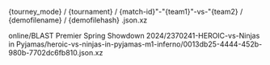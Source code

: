 
{tourney_mode} / {tournament} / {match-id}"-"{team1}"-vs-"{team2} / {demofilename} / {demofilehash} .json.xz


online/BLAST Premier Spring Showdown 2024/2370241-HEROIC-vs-Ninjas in Pyjamas/heroic-vs-ninjas-in-pyjamas-m1-inferno/0013db25-4444-452b-980b-7702dc6fb810.json.xz

